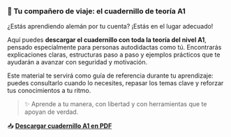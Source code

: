 ### 📘 Tu compañero de viaje: el cuadernillo de teoría A1

¿Estás aprendiendo alemán por tu cuenta? ¡Estás en el lugar adecuado!

Aquí puedes **descargar el cuadernillo con toda la teoría del nivel A1**, pensado especialmente para personas autodidactas como tú. Encontrarás explicaciones claras, estructuras paso a paso y ejemplos prácticos que te ayudarán a avanzar con seguridad y motivación.

Este material te servirá como guía de referencia durante tu aprendizaje: puedes consultarlo cuando lo necesites, repasar los temas clave y reforzar tus conocimientos a tu ritmo.

> ✨ Aprende a tu manera, con libertad y con herramientas que te apoyan de verdad.

📥 **[Descargar cuadernillo A1 en PDF](/dist/libro.epub)**
